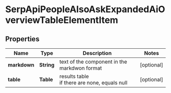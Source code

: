 # SerpApiPeopleAlsoAskExpandedAiOverviewTableElementItem


## Properties

| Name | Type | Description | Notes |
|------------ | ------------- | ------------- | -------------|
**markdown** | **String** | text of the component in the markdwon format |[optional]|
**table** | **Table** | results table<br>if there are none, equals null |[optional]|
